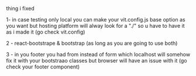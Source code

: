 thing i fixed

1- in case testing only local you can make your vit.config.js base option as you want but hosting platform will alway look for a "./" so u have to have it as i made it (go check vit.config)

2 - react-bootstrape & bootstrap (as long as you are going to use both)

3 - in you footer you had from instead of form which localhost will somehow fix it with your bootstraao classes but browser will have an issue with it (go check your footer component)
